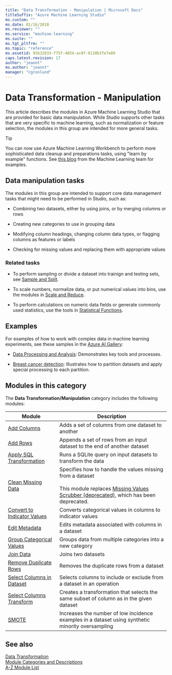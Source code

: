 ```yaml
---
title: "Data Transformation - Manipulation | Microsoft Docs"
titleSuffix: "Azure Machine Learning Studio"
ms.custom: ""
ms.date: 01/16/2018
ms.reviewer: ""
ms.service: "machine-learning"
ms.suite: ""
ms.tgt_pltfrm: ""
ms.topic: "reference"
ms.assetid: 92b32033-f75f-4854-ac8f-9110b3fe7e09
caps.latest.revision: 17
author: "jeannt"
ms.author: "jeannt"
manager: "cgronlund"
---
```

# Data Transformation - Manipulation

This article describes the modules in Azure Machine Learning Studio that are provided for basic data manipulation.  While Studio supports other tasks that are very specific to machine learning, such as normalization or feature selection, the modules in this group are intended for more general tasks. 

> [!TIP]
> You can now use Azure Machine Learning Workbench to perform more sophisticated data cleanup and preparations tasks, using "learn by example" functions. See [this blog](https://blogs.technet.microsoft.com/machinelearning/2017/09/25/by-example-transformations-in-the-azure-machine-learning-workbench/) from the Machine Learning team for examples.
   
## Data manipulation tasks
 
The modules in this group are intended to support core data management tasks that might need to be performed in Studio, such as:  
  
-   Combining two datasets, either by using joins, or by merging columns or rows
  
-   Creating new categories to use in grouping data  
  
-   Modifying column headings, changing column data types, or flagging columns as features or labels  
  
-   Checking for missing values and replacing them with appropriate values   
  
### Related tasks

+ To perform sampling or divide a dataset into trainign and testing sets, see [Sample and Split](data-transformation-sample-and-split.md).

+ To scale numbers, normalize data, or put numerical values into bins, use the modules in [Scale and Reduce](data-transformation-scale-and-reduce.md).  
  
+ To perform calculations on numeric data fields or generate commonly used statistics, use the tools in [Statistical Functions](statistical-functions.md).  
  
## Examples  

For examples of how to work with complex data in machine learning experiments, see these samples in the [Azure AI Gallery](http://azure.microsoft.com/documentation/services/machine-learning/models/):  

- [Data Processing and Analysis](http://go.microsoft.com/fwlink/?LinkId=525733): Demonstrates key tools and processes.

- [Breast cancer detection](http://go.microsoft.com/fwlink/?LinkId=525726): Illustrates how to partition datasets and apply special processing to each partition.  
 
##  Modules in this category

The **Data Transformation/Manipulation** category includes the following modules:  
  
|Module|Description|  
|------------|-----------------|  
|[Add Columns](add-columns.md)|Adds a set of columns from one dataset to another|  
|[Add Rows](add-rows.md)|Appends a set of rows from an input dataset to the end of another dataset|  
|[Apply SQL Transformation](apply-sql-transformation.md)|Runs a SQLite query on input datasets to transform the data|  
|[Clean Missing Data](clean-missing-data.md)|Specifies how to handle the values missing from a dataset<br /><br /> This module replaces [Missing Values Scrubber (deprecated)](missing-values-scrubber-deprecated.md), which has been deprecated.|  
|[Convert to Indicator Values](convert-to-indicator-values.md)|Converts categorical values in columns to indicator values|  
|[Edit Metadata](edit-metadata.md)|Edits metadata associated with columns in a dataset|  
|[Group Categorical Values](group-categorical-values.md)|Groups data from multiple categories into a new category|  
|[Join Data](join-data.md)|Joins two datasets|  
|[Remove Duplicate Rows](remove-duplicate-rows.md)|Removes the duplicate rows from a dataset|  
|[Select Columns in Dataset](select-columns-in-dataset.md)|Selects columns to include or exclude from a dataset in an operation|  
|[Select Columns Transform](select-columns-transform.md)|Creates a transformation that selects the same subset of column as in the given dataset|  
|[SMOTE](smote.md)|Increases the number of low incidence examples in a dataset using synthetic minority oversampling|  
  
## See also  
 [Data Transformation](data-transformation.md)   
 [Module Categories and Descriptions](machine-learning-module-descriptions.md)   
 [A-Z Module List](a-z-module-list.md)